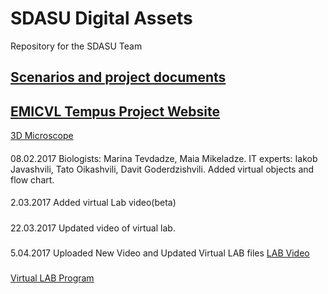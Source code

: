 # SDASU Digital Assets
Repository for the SDASU Team

[Scenarios and project documents](https://sites.google.com/a/sdasu.edu.ge/emicvl/proektis-dokumentebi)
---------------------------------------------------------------------
[EMICVL Tempus Project Website](https://sites.google.com/a/sdasu.edu.ge/emicvl/mtavari)
------------------------------------------------------------------------------------
[3D Microscope](https://drive.google.com/folderview?id=0B8wU0OxMTNaofmlkSHlmQkRaOVhVc1VIbGdpVXRwZjU0cUxaRGRoWVF3RnRGdHhMd2xUSDQ&usp=sharing)
####
08.02.2017
Biologists: Marina Tevdadze, Maia Mikeladze.
IT experts: Iakob Javashvili, Tato Oikashvili, Davit Goderdzishvili.
Added virtual objects and flow chart.
####
2.03.2017
Added virtual Lab video(beta)
#####
22.03.2017
Updated video of virtual lab.
#####
5.04.2017
Uploaded New Video and Updated Virtual LAB files
[LAB Video](https://drive.google.com/file/d/0B8wU0OxMTNaoNkowOUlrUEppS3c/view?usp=sharing)
#####
[Virtual LAB Program](https://drive.google.com/drive/folders/0B8wU0OxMTNaoa2NZMklEajg2MlE?usp=sharing)
#####



